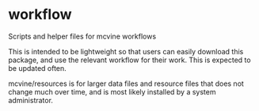 # workflow
Scripts and helper files for mcvine workflows

This is intended to be lightweight so that users can easily download this package,
and use the relevant workflow for their work.
This is expected to be updated often.

mcvine/resources is for larger data files and resource files that does not change much
over time, and is most likely installed by a system administrator.
